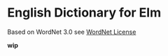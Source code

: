 # English Dictionary for Elm

Based on WordNet 3.0 see [WordNet License](http://wordnet.princeton.edu/wordnet/license/)

__wip__
